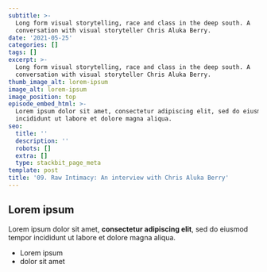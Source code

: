 ```yaml
---
subtitle: >-
  Long form visual storytelling, race and class in the deep south. A
  conversation with visual storyteller Chris Aluka Berry.
date: '2021-05-25'
categories: []
tags: []
excerpt: >-
  Long form visual storytelling, race and class in the deep south. A
  conversation with visual storyteller Chris Aluka Berry.
thumb_image_alt: lorem-ipsum
image_alt: lorem-ipsum
image_position: top
episode_embed_html: >-
  Lorem ipsum dolor sit amet, consectetur adipiscing elit, sed do eiusmod tempor
  incididunt ut labore et dolore magna aliqua.
seo:
  title: ''
  description: ''
  robots: []
  extra: []
  type: stackbit_page_meta
template: post
title: '09. Raw Intimacy: An interview with Chris Aluka Berry'
---
```

## Lorem ipsum

Lorem ipsum dolor sit amet, **consectetur adipiscing elit**, sed do eiusmod tempor incididunt ut labore et dolore magna aliqua.

- Lorem ipsum
- dolor sit amet